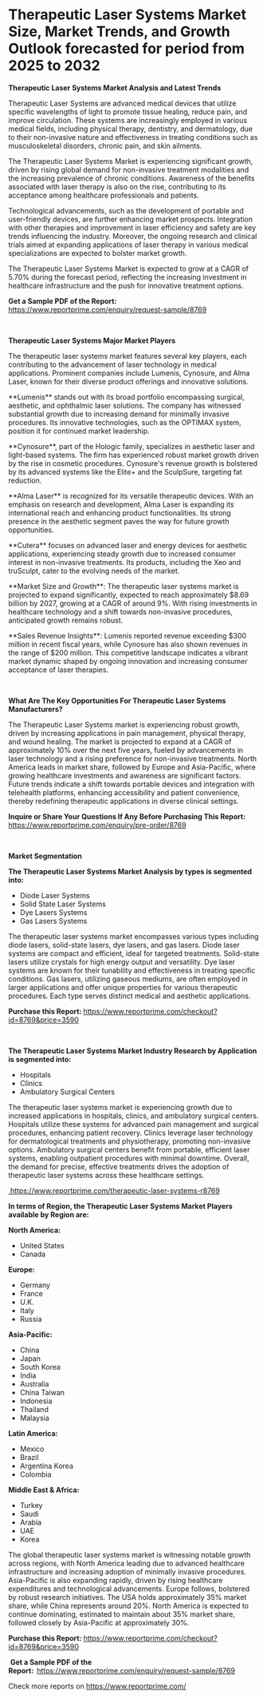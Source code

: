 <p><h1>Therapeutic Laser Systems Market Size, Market Trends, and Growth Outlook forecasted for period from 2025 to 2032</h1></p><p><strong>Therapeutic Laser Systems Market Analysis and Latest Trends</strong></p>
<p><p>Therapeutic Laser Systems are advanced medical devices that utilize specific wavelengths of light to promote tissue healing, reduce pain, and improve circulation. These systems are increasingly employed in various medical fields, including physical therapy, dentistry, and dermatology, due to their non-invasive nature and effectiveness in treating conditions such as musculoskeletal disorders, chronic pain, and skin ailments.</p><p>The Therapeutic Laser Systems Market is experiencing significant growth, driven by rising global demand for non-invasive treatment modalities and the increasing prevalence of chronic conditions. Awareness of the benefits associated with laser therapy is also on the rise, contributing to its acceptance among healthcare professionals and patients.</p><p>Technological advancements, such as the development of portable and user-friendly devices, are further enhancing market prospects. Integration with other therapies and improvement in laser efficiency and safety are key trends influencing the industry. Moreover, the ongoing research and clinical trials aimed at expanding applications of laser therapy in various medical specializations are expected to bolster market growth.</p><p>The Therapeutic Laser Systems Market is expected to grow at a CAGR of 5.70% during the forecast period, reflecting the increasing investment in healthcare infrastructure and the push for innovative treatment options.</p></p>
<p><strong>Get a Sample PDF of the Report:&nbsp;</strong> <a href="https://www.reportprime.com/enquiry/request-sample/8769?utm_campaign=3267&utm_medium=2&utm_source=Github&utm_content=ia&utm_term=20032025&utm_id=therapeutic-laser-systems">https://www.reportprime.com/enquiry/request-sample/8769</a></p>
<p>&nbsp;</p>
<p><strong>Therapeutic Laser Systems Major Market Players</strong></p>
<p><p>The therapeutic laser systems market features several key players, each contributing to the advancement of laser technology in medical applications. Prominent companies include Lumenis, Cynosure, and Alma Laser, known for their diverse product offerings and innovative solutions.</p><p>**Lumenis** stands out with its broad portfolio encompassing surgical, aesthetic, and ophthalmic laser solutions. The company has witnessed substantial growth due to increasing demand for minimally invasive procedures. Its innovative technologies, such as the OPTIMAX system, position it for continued market leadership. </p><p>**Cynosure**, part of the Hologic family, specializes in aesthetic laser and light-based systems. The firm has experienced robust market growth driven by the rise in cosmetic procedures. Cynosure's revenue growth is bolstered by its advanced systems like the Elite+ and the SculpSure, targeting fat reduction.</p><p>**Alma Laser** is recognized for its versatile therapeutic devices. With an emphasis on research and development, Alma Laser is expanding its international reach and enhancing product functionalities. Its strong presence in the aesthetic segment paves the way for future growth opportunities.</p><p>**Cutera** focuses on advanced laser and energy devices for aesthetic applications, experiencing steady growth due to increased consumer interest in non-invasive treatments. Its products, including the Xeo and truSculpt, cater to the evolving needs of the market.</p><p>**Market Size and Growth**: The therapeutic laser systems market is projected to expand significantly, expected to reach approximately $8.69 billion by 2027, growing at a CAGR of around 9%. With rising investments in healthcare technology and a shift towards non-invasive procedures, anticipated growth remains robust.</p><p>**Sales Revenue Insights**: Lumenis reported revenue exceeding $300 million in recent fiscal years, while Cynosure has also shown revenues in the range of $200 million. This competitive landscape indicates a vibrant market dynamic shaped by ongoing innovation and increasing consumer acceptance of laser therapies.</p></p>
<p>&nbsp;</p>
<p><strong>What Are The Key Opportunities For Therapeutic Laser Systems Manufacturers?</strong></p>
<p><p>The Therapeutic Laser Systems market is experiencing robust growth, driven by increasing applications in pain management, physical therapy, and wound healing. The market is projected to expand at a CAGR of approximately 10% over the next five years, fueled by advancements in laser technology and a rising preference for non-invasive treatments. North America leads in market share, followed by Europe and Asia-Pacific, where growing healthcare investments and awareness are significant factors. Future trends indicate a shift towards portable devices and integration with telehealth platforms, enhancing accessibility and patient convenience, thereby redefining therapeutic applications in diverse clinical settings.</p></p>
<p><strong>Inquire or Share Your Questions If Any Before Purchasing This Report:</strong> <a href="https://www.reportprime.com/enquiry/pre-order/8769?utm_campaign=3267&utm_medium=2&utm_source=Github&utm_content=ia&utm_term=20032025&utm_id=therapeutic-laser-systems">https://www.reportprime.com/enquiry/pre-order/8769</a></p>
<p>&nbsp;</p>
<p><strong>Market Segmentation</strong></p>
<p><strong>The Therapeutic Laser Systems Market Analysis by types is segmented into:</strong></p>
<p><ul><li>Diode Laser Systems</li><li>Solid State Laser Systems</li><li>Dye Lasers Systems</li><li>Gas Lasers Systems</li></ul></p>
<p><p>The therapeutic laser systems market encompasses various types including diode lasers, solid-state lasers, dye lasers, and gas lasers. Diode laser systems are compact and efficient, ideal for targeted treatments. Solid-state lasers utilize crystals for high energy output and versatility. Dye laser systems are known for their tunability and effectiveness in treating specific conditions. Gas lasers, utilizing gaseous mediums, are often employed in larger applications and offer unique properties for various therapeutic procedures. Each type serves distinct medical and aesthetic applications.</p></p>
<p><strong>Purchase this Report:&nbsp;</strong><a href="https://www.reportprime.com/checkout?id=8769&price=3590&utm_campaign=3267&utm_medium=2&utm_source=Github&utm_content=ia&utm_term=20032025&utm_id=therapeutic-laser-systems">https://www.reportprime.com/checkout?id=8769&price=3590</a></p>
<p>&nbsp;</p>
<p><strong>The Therapeutic Laser Systems Market Industry Research by Application is segmented into:</strong></p>
<p><ul><li>Hospitals</li><li>Clinics</li><li>Ambulatory Surgical Centers</li></ul></p>
<p><p>The therapeutic laser systems market is experiencing growth due to increased applications in hospitals, clinics, and ambulatory surgical centers. Hospitals utilize these systems for advanced pain management and surgical procedures, enhancing patient recovery. Clinics leverage laser technology for dermatological treatments and physiotherapy, promoting non-invasive options. Ambulatory surgical centers benefit from portable, efficient laser systems, enabling outpatient procedures with minimal downtime. Overall, the demand for precise, effective treatments drives the adoption of therapeutic laser systems across these healthcare settings.</p></p>
<p><a href="https://www.reportprime.com/therapeutic-laser-systems-r8769?utm_campaign=3267&utm_medium=2&utm_source=Github&utm_content=ia&utm_term=20032025&utm_id=therapeutic-laser-systems">&nbsp;https://www.reportprime.com/therapeutic-laser-systems-r8769</a></p>
<p><strong>In terms of Region, the Therapeutic Laser Systems Market Players available by Region are:</strong></p>
<p>
    <p> <strong> North America: </strong>
        <ul>
            <li>United States</li>
            <li>Canada</li>
        </ul>
        </p> 
    <p> <strong> Europe: </strong>
        <ul>
            <li>Germany</li>
            <li>France</li>
            <li>U.K.</li>
            <li>Italy</li>
            <li>Russia</li>
        </ul>
        </p> 
    <p> <strong> Asia-Pacific: </strong>
        <ul>
            <li>China</li>
            <li>Japan</li>
            <li>South Korea</li>
            <li>India</li>
            <li>Australia</li>
            <li>China Taiwan</li>
            <li>Indonesia</li>
            <li>Thailand</li>
            <li>Malaysia</li>
        </ul>
        </p> 
    <p> <strong> Latin America: </strong>
        <ul>
            <li>Mexico</li>
            <li>Brazil</li>
            <li>Argentina Korea</li>
            <li>Colombia</li>
        </ul>
        </p> 
    <p> <strong> Middle East & Africa: </strong>
        <ul>
            <li>Turkey</li>
            <li>Saudi</li>
            <li>Arabia</li>
            <li>UAE</li>
            <li>Korea</li>
        </ul>
    </p>
    </p>
<p><p>The global therapeutic laser systems market is witnessing notable growth across regions, with North America leading due to advanced healthcare infrastructure and increasing adoption of minimally invasive procedures. Asia-Pacific is also expanding rapidly, driven by rising healthcare expenditures and technological advancements. Europe follows, bolstered by robust research initiatives. The USA holds approximately 35% market share, while China represents around 20%. North America is expected to continue dominating, estimated to maintain about 35% market share, followed closely by Asia-Pacific at approximately 30%.</p></p>
<p><strong>Purchase this Report: </strong><a href="https://www.reportprime.com/checkout?id=8769&price=3590&utm_campaign=3267&utm_medium=2&utm_source=Github&utm_content=ia&utm_term=20032025&utm_id=therapeutic-laser-systems">https://www.reportprime.com/checkout?id=8769&price=3590</a></p>
<p>&nbsp;<strong>Get a Sample PDF of the Report:&nbsp;&nbsp;</strong><a href="https://www.reportprime.com/enquiry/request-sample/8769?utm_campaign=3267&utm_medium=2&utm_source=Github&utm_content=ia&utm_term=20032025&utm_id=therapeutic-laser-systems">https://www.reportprime.com/enquiry/request-sample/8769</a></p>
<p><strong></strong></p>
<p>Check more reports on <a href="https://www.reportprime.com/?utm_campaign=3267&utm_medium=2&utm_source=Github&utm_content=ia&utm_term=20032025&utm_id=therapeutic-laser-systems">https://www.reportprime.com/</a></p>